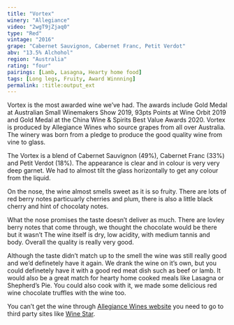 ```yaml
---
title: "Vortex"
winery: "Allegiance"
video: "2wgT9jZjaq0"
type: "Red"
vintage: "2016"
grape: "Cabernet Sauvignon, Cabernet Franc, Petit Verdot"
abv: "13.5% Alchohol"
region: "Australia"
rating: "four"
pairings: [Lamb, Lasagna, Hearty home food]
tags: [Long legs, Fruity, Award Winnning]
permalink: :title:output_ext
---
```


Vortex is the most awarded wine we&rsquo;ve had. The awards include Gold Medal at Australian Small Winemakers Show 2019, 93pts Points at Wine Orbit 2019 and Gold Medal at the China Wine & Spirits Best Value Awards 2020. Vortex is produced by Allegiance Wines who source grapes from all over Australia. The winery was born from a pledge to produce the good quality wine from vine to glass.

The Vortex is a blend of Cabernet Sauvignon (49%), Cabernet Franc (33%) and Petit Verdot (18%). The appearance is clear and in colour is very very deep garnet. We had to almost tilt the glass horizontally to get any colour from the liquid. 

On the nose, the wine almost smells sweet as it is so fruity. There are lots of red berry notes particuarly cherries and plum, there is also a little black cherry and hint of chocolaty notes. 

What the nose promises the taste doesn&rsquo;t deliver as much. There are lovley berry notes that come through, we thought the chocolate would be there but it wasn&rsquo;t The wine itself is dry, low acidity, with medium tannis and body. Overall the quality is really very good. 

Although the taste didn&rsquo;t match up to the smell the wine was still really good and we&rsquo;d definetely have it again. We drank the wine on it&rsquo;s own, but you could definetely have it with a good red meat dish such as beef or lamb. It would also be a great match for hearty home cooked meals like Lasagna or Shepherd&rsquo;s Pie. You could also cook with it, we made some delicious red wine chocolate truffles with the wine too. 

You can&rsquo;t get the wine through <a href="https://www.allegiancewines.com.au/" title="Allegiance Wines">Allegiance Wines website</a> you need to go to third party sites like <a href="https://www.winestar.com.au/vortex-margaret-river-melange-rouge-2016" title="Wine Star">Wine Star</a>. 